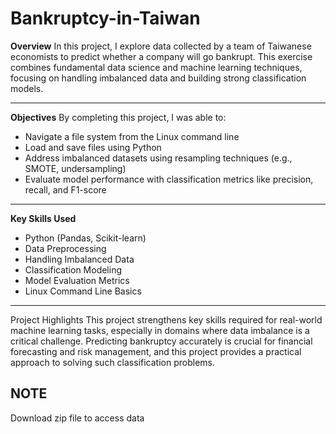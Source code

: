 # Bankruptcy-in-Taiwan
**Overview**
In this project, I explore data collected by a team of Taiwanese economists to predict whether a company will go bankrupt. This exercise combines fundamental data science and machine learning techniques, focusing on handling imbalanced data and building strong classification models.
___

**Objectives**
By completing this project, I was able to:

- Navigate a file system from the Linux command line
- Load and save files using Python
- Address imbalanced datasets using resampling techniques (e.g., SMOTE, undersampling)
- Evaluate model performance with classification metrics like precision, recall, and F1-score

---

**Key Skills Used**
- Python (Pandas, Scikit-learn)
- Data Preprocessing
- Handling Imbalanced Data
- Classification Modeling
- Model Evaluation Metrics
- Linux Command Line Basics

---

Project Highlights
This project strengthens key skills required for real-world machine learning tasks, especially in domains where data imbalance is a critical challenge. Predicting bankruptcy accurately is crucial for financial forecasting and risk management, and this project provides a practical approach to solving such classification problems.

## NOTE
Download zip file to access data
